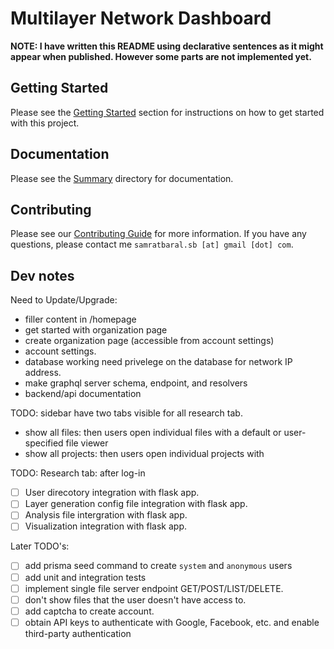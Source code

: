 # Multilayer Network Dashboard

**NOTE: I have written this README using declarative sentences as it might appear when published. However some parts are not implemented yet.**

## Getting Started

Please see the [Getting Started](/Documents/Documents-App/gettingstarted.md) section for instructions on how to get started with this project.

## Documentation

Please see the [Summary](/Documents/Documents-App/summary.md) directory for documentation.

## Contributing

Please see our [Contributing Guide](README.md) for more information. If you have any questions, please contact me `samratbaral.sb [at] gmail [dot] com`.

## Dev notes

Need to Update/Upgrade:

- filler content in /homepage
- get started with organization page
- create organization page (accessible from account settings)
- account settings.
- database working need privelege on the database for network IP address.
- make graphql server schema, endpoint, and resolvers
- backend/api documentation

TODO: sidebar have two tabs visible for all research tab.

- show all files: then users open individual files with a default or user-specified file viewer
- show all projects: then users open individual projects with

TODO: Research tab: after log-in

- [ ] User direcotory integration with flask app.
- [ ] Layer generation config file integration with flask app.
- [ ] Analysis file intergration with flask app.
- [ ] Visualization integration with flask app.

Later TODO's:

- [ ] add prisma seed command to create `system` and `anonymous` users
- [ ] add unit and integration tests
- [ ] implement single file server endpoint GET/POST/LIST/DELETE.
- [ ] don't show files that the user doesn't have access to.
- [ ] add captcha to create account.
- [ ] obtain API keys to authenticate with Google, Facebook, etc. and enable third-party authentication
